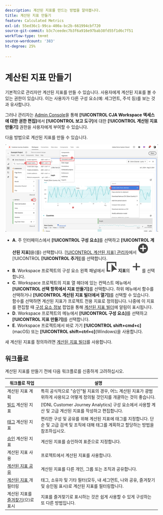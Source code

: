 ```yaml
---
description: 계산된 지표를 만드는 방법을 알아봅니다.
title: 계산된 지표 만들기
feature: Calculated Metrics
exl-id: 55ed36c1-99ca-400a-bc2b-661994cbf720
source-git-commit: b3c7ceedec7b3f6a916e97bab38fd55f1d6c7f51
workflow-type: tm+mt
source-wordcount: '383'
ht-degree: 25%

---
```


# 계산된 지표 만들기

기본적으로 관리자만 계산된 지표를 만들 수 있습니다. 사용자에게 계산된 지표를 볼 수 있는 권한이 있습니다. 이는 사용자가 다른 구성 요소(예: 세그먼트, 주석 등)를 보는 것과 유사합니다.

그러나 관리자는 [Admin Console](/help/technotes/access-control.md#user-level-access)을 통해 **[!UICONTROL CJA Workspace 액세스에 대한 권한 편집]**&#x200B;에서 **[!UICONTROL 보고 도구]**&#x200B;에 대한 **[!UICONTROL 계산된 지표 만들기]** 권한을 사용자에게 부여할 수 있습니다.


다음 방법으로 계산된 지표를 만들 수 있습니다.

![지표를 만드는 방법](assets/create-metric.png)

* **A**. 주 인터페이스에서 **[!UICONTROL 구성 요소]**&#x200B;를 선택하고 **[!UICONTROL 계산된 지표]**&#x200B;을(를) 선택합니다. [[!UICONTROL 계산된 지표] 관리자](/help/components/calc-metrics/cm-workflow/cm-manager.md)에서 ![AddCircle](/help/assets/icons/AddCircle.svg) [!UICONTROL **[!UICONTROL 추가]**]를 선택합니다.
* **B**. Workspace 프로젝트의 구성 요소 왼쪽 패널에서 ![이벤트](/help/assets/icons/Event.svg) **지표**&#x200B;의 ![추가](/help/assets/icons/Add.svg)를 선택합니다.
* **C**. Workspace 프로젝트의 지표 열 헤더에 있는 컨텍스트 메뉴에서 **[!UICONTROL 선택 항목에서 지표 만들기]**&#x200B;를 선택합니다. 하위 메뉴에서 함수를 선택하거나 **[!UICONTROL 계산된 지표 빌더에서 열기]**&#x200B;를 선택할 수 있습니다. <br/>함수를 선택하면 계산된 지표가 프로젝트 전용 지표로 정의됩니다. 나중에 이 지표를 편집할 때 [구성 요소 정보](/help/components/use-components-in-workspace.md#component-info) 팝업을 통해 [계산된 지표 빌더](/help/components/calc-metrics/cm-workflow/cm-build-metrics.md)에 알림이 표시됩니다.
* **D**. Workspace 프로젝트의 메뉴에서 **[!UICONTROL 구성 요소]**&#x200B;를 선택하고 **[!UICONTROL 지표 만들기]**&#x200B;를 선택합니다.
* **E**. Workspace 프로젝트에서 바로 가기 **[!UICONTROL shift+cmd+c]**(macOS) 또는 **[!UICONTROL shift+ctrl+c]**(Windows)을 사용합니다.

새 계산된 지표를 정의하려면 [계산된 지표 빌더](/help/components/calc-metrics/cm-workflow/cm-build-metrics.md)를 사용합니다.


## 워크플로

계산된 지표를 만들기 전에 다음 워크플로를 신중하게 고려하십시오.

| 워크플로 작업 | 설명 |
| --- | --- |
| 계산된 지표 계획 | 특히 공식적으로 &quot;승인&quot;될 지표의 경우, 어느 계산된 지표가 광범위하게 사용되고 어떻게 정의될 것인지를 개괄하는 것이 좋습니다. |
| [빌드](/help/components/calc-metrics/cm-workflow/cm-build-metrics.md) 계산된 지표 | [!DNL Customer Journey Analytics] 구성 요소에서 사용할 계산 및 고급 계산된 지표를 작성하고 편집합니다. |
| [태그](cm-tagging.md) 계산된 지표 | 편리한 구성 및 공유를 위해 계산된 지표에 태그를 지정합니다. 단순 및 고급 검색 및 조직에 대해 태그를 계획하고 할당하는 방법을 참조하십시오. |
| [승인](cm-approving.md) 계산된 지표 | 계산된 지표를 승인하여 표준으로 지정합니다. |
| 계산된 지표 사용 | 프로젝트에서 계산된 지표를 사용합니다. |
| [계산된 지표 공유](cm-sharing.md) | 계산된 지표를 다른 개인, 그룹 또는 조직과 공유합니다. |
| [계산된 지표 ](cm-filter.md)개 필터링 | 태그, 소유자 및 기타 필터(모두, 내 세그먼트, 나와 공유, 즐겨찾기 및 승인됨 표시)로 계산된 지표를 필터링합니다. |
| 계산된 지표를 [즐겨찾기](cm-finding.md)(으)로 표시 | 지표를 즐겨찾기로 표시하는 것은 쉽게 사용할 수 있게 구성하는 또 다른 방법입니다. |

